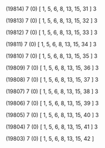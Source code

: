 (19814) 7 (0) [ 1, 5, 6, 8, 13, 15, 31 ] 3 


(19813) 7 (0) [ 1, 5, 6, 8, 13, 15, 32 ] 3 


(19812) 7 (0) [ 1, 5, 6, 8, 13, 15, 33 ] 3 


(19811) 7 (0) [ 1, 5, 6, 8, 13, 15, 34 ] 3 


(19810) 7 (0) [ 1, 5, 6, 8, 13, 15, 35 ] 3 


(19809) 7 (0) [ 1, 5, 6, 8, 13, 15, 36 ] 3 


(19808) 7 (0) [ 1, 5, 6, 8, 13, 15, 37 ] 3 


(19807) 7 (0) [ 1, 5, 6, 8, 13, 15, 38 ] 3 


(19806) 7 (0) [ 1, 5, 6, 8, 13, 15, 39 ] 3 


(19805) 7 (0) [ 1, 5, 6, 8, 13, 15, 40 ] 3 


(19804) 7 (0) [ 1, 5, 6, 8, 13, 15, 41 ] 3 


(19803) 7 (0) [ 1, 5, 6, 8, 13, 15, 42 ]  

